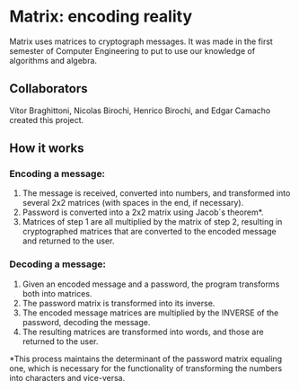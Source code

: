 # Matrix: encoding reality

Matrix uses matrices to cryptograph messages.
It was made in the first semester of Computer Engineering to put to use our knowledge of algorithms and algebra.

## Collaborators

Vítor Braghittoni, Nicolas Birochi, Henrico Birochi, and Edgar Camacho created this project.

## How it works

### Encoding a message:
1. The message is received, converted into numbers, and transformed into several 2x2 matrices (with spaces in the end, if necessary).
2. Password is converted into a 2x2 matrix using Jacob´s theorem*.
3. Matrices of step 1 are all multiplied by the matrix of step 2, resulting in cryptographed matrices that are converted to the encoded message and returned to the user.

### Decoding a message:
1. Given an encoded message and a password, the program transforms both into matrices.
2. The password matrix is transformed into its inverse.
3. The encoded message matrices are multiplied by the INVERSE of the password, decoding the message.
4. The resulting matrices are transformed into words, and those are returned to the user.

*This process maintains the determinant of the password matrix equaling one, which is necessary for the functionality of transforming the numbers into characters and vice-versa.
